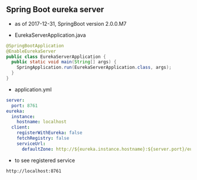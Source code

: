## Spring Boot eureka server
  * as of 2017-12-31, SpringBoot version 2.0.0.M7

  * EurekaServerApplication.java
```java
@SpringBootApplication
@EnableEurekaServer
public class EurekaServerApplication {
  public static void main(String[] args) {
    SpringApplication.run(EurekaServerApplication.class, args);
  }
}
```

  * application.yml
```yml
server:
  port: 8761
eureka:
  instance:
    hostname: localhost
  client:
    registerWithEureka: false
    fetchRegistry: false
    serviceUrl:
      defaultZone: http://${eureka.instance.hostname}:${server.port}/eureka/
```

  * to see registered service
```
http://localhost:8761
```

